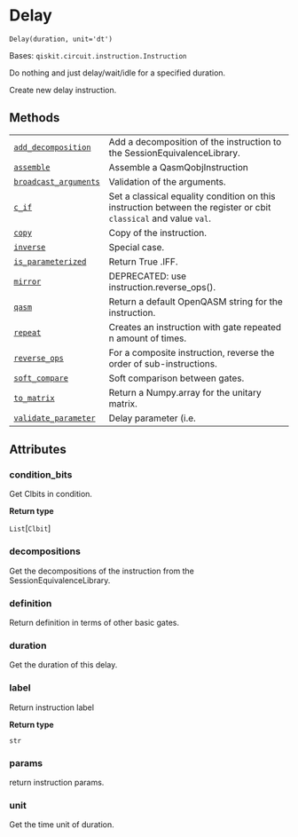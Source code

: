 # Delay

<span id="undefined" />

`Delay(duration, unit='dt')`

Bases: `qiskit.circuit.instruction.Instruction`

Do nothing and just delay/wait/idle for a specified duration.

Create new delay instruction.

## Methods

|                                                                                                                                                       |                                                                                                                  |
| ----------------------------------------------------------------------------------------------------------------------------------------------------- | ---------------------------------------------------------------------------------------------------------------- |
| [`add_decomposition`](qiskit.circuit.Delay.add_decomposition#qiskit.circuit.Delay.add_decomposition "qiskit.circuit.Delay.add_decomposition")         | Add a decomposition of the instruction to the SessionEquivalenceLibrary.                                         |
| [`assemble`](qiskit.circuit.Delay.assemble#qiskit.circuit.Delay.assemble "qiskit.circuit.Delay.assemble")                                             | Assemble a QasmQobjInstruction                                                                                   |
| [`broadcast_arguments`](qiskit.circuit.Delay.broadcast_arguments#qiskit.circuit.Delay.broadcast_arguments "qiskit.circuit.Delay.broadcast_arguments") | Validation of the arguments.                                                                                     |
| [`c_if`](qiskit.circuit.Delay.c_if#qiskit.circuit.Delay.c_if "qiskit.circuit.Delay.c_if")                                                             | Set a classical equality condition on this instruction between the register or cbit `classical` and value `val`. |
| [`copy`](qiskit.circuit.Delay.copy#qiskit.circuit.Delay.copy "qiskit.circuit.Delay.copy")                                                             | Copy of the instruction.                                                                                         |
| [`inverse`](qiskit.circuit.Delay.inverse#qiskit.circuit.Delay.inverse "qiskit.circuit.Delay.inverse")                                                 | Special case.                                                                                                    |
| [`is_parameterized`](qiskit.circuit.Delay.is_parameterized#qiskit.circuit.Delay.is_parameterized "qiskit.circuit.Delay.is_parameterized")             | Return True .IFF.                                                                                                |
| [`mirror`](qiskit.circuit.Delay.mirror#qiskit.circuit.Delay.mirror "qiskit.circuit.Delay.mirror")                                                     | DEPRECATED: use instruction.reverse\_ops().                                                                      |
| [`qasm`](qiskit.circuit.Delay.qasm#qiskit.circuit.Delay.qasm "qiskit.circuit.Delay.qasm")                                                             | Return a default OpenQASM string for the instruction.                                                            |
| [`repeat`](qiskit.circuit.Delay.repeat#qiskit.circuit.Delay.repeat "qiskit.circuit.Delay.repeat")                                                     | Creates an instruction with gate repeated n amount of times.                                                     |
| [`reverse_ops`](qiskit.circuit.Delay.reverse_ops#qiskit.circuit.Delay.reverse_ops "qiskit.circuit.Delay.reverse_ops")                                 | For a composite instruction, reverse the order of sub-instructions.                                              |
| [`soft_compare`](qiskit.circuit.Delay.soft_compare#qiskit.circuit.Delay.soft_compare "qiskit.circuit.Delay.soft_compare")                             | Soft comparison between gates.                                                                                   |
| [`to_matrix`](qiskit.circuit.Delay.to_matrix#qiskit.circuit.Delay.to_matrix "qiskit.circuit.Delay.to_matrix")                                         | Return a Numpy.array for the unitary matrix.                                                                     |
| [`validate_parameter`](qiskit.circuit.Delay.validate_parameter#qiskit.circuit.Delay.validate_parameter "qiskit.circuit.Delay.validate_parameter")     | Delay parameter (i.e.                                                                                            |

## Attributes

<span id="undefined" />

### condition\_bits

Get Clbits in condition.

**Return type**

`List`\[`Clbit`]

<span id="undefined" />

### decompositions

Get the decompositions of the instruction from the SessionEquivalenceLibrary.

<span id="undefined" />

### definition

Return definition in terms of other basic gates.

<span id="undefined" />

### duration

Get the duration of this delay.

<span id="undefined" />

### label

Return instruction label

**Return type**

`str`

<span id="undefined" />

### params

return instruction params.

<span id="undefined" />

### unit

Get the time unit of duration.
